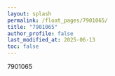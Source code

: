 ```yaml
---
layout: splash
permalink: /float_pages/7901065/
title: "7901065"
author_profile: false
last_modified_at: 2025-06-13
toc: false
---
```

 
7901065
